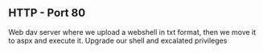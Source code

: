 ## HTTP - Port 80
Web dav server where we upload a webshell in txt format, then we move it to aspx and execute it. Upgrade our shell and excalated privileges